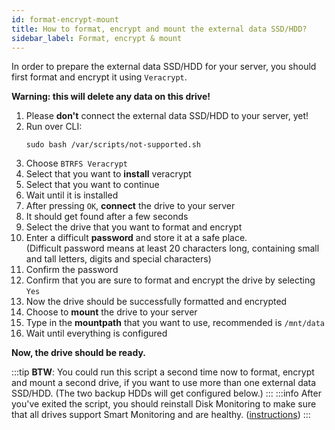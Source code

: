 ```yaml
---
id: format-encrypt-mount
title: How to format, encrypt and mount the external data SSD/HDD?
sidebar_label: Format, encrypt & mount
---
```


In order to prepare the external data SSD/HDD for your server, you should first format and encrypt it using `Veracrypt`.

**Warning: this will delete any data on this drive!**
1. Please **don't** connect the external data SSD/HDD to your server, yet!
1. Run over CLI:
    ```shell
    sudo bash /var/scripts/not-supported.sh
    ```
1. Choose `BTRFS Veracrypt`
1. Select that you want to **install** veracrypt
1. Select that you want to continue
1. Wait until it is installed
1. After pressing `OK`, **connect** the drive to your server
1. It should get found after a few seconds
1. Select the drive that you want to format and encrypt
1. Enter a difficult **password** and store it at a safe place.<br/>
(Difficult password means at least 20 characters long, containing small and tall letters, digits and special characters)
1. Confirm the password
1. Confirm that you are sure to format and encrypt the drive by selecting `Yes`
1. Now the drive should be successfully formatted and encrypted
1. Choose to **mount** the drive to your server
1. Type in the **mountpath** that you want to use, recommended is `/mnt/data`
1. Wait until everything is configured

**Now, the drive should be ready.**

:::tip
**BTW**: You could run this script a second time now to format, encrypt and mount a second drive, if you want to use more than one external data SSD/HDD. (The two backup HDDs will get configured below.)
:::
:::info
After you've exited the script, you should reinstall Disk Monitoring to make sure that all drives support Smart Monitoring and are healthy. ([instructions](./smart))
:::